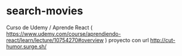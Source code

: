 # search-movies
Curso de Udemy / Aprende React ( https://www.udemy.com/course/aprendiendo-react/learn/lecture/10754270#overview )
proyecto con url http://cut-humor.surge.sh/
